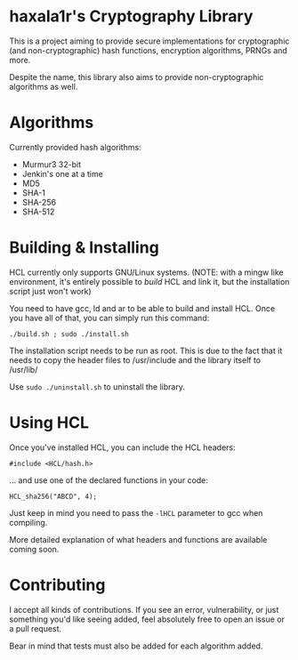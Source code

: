 # haxala1r's Cryptography Library

This is a project aiming to provide secure implementations for cryptographic
(and non-cryptographic) hash functions, encryption algorithms, PRNGs and more.

Despite the name, this library also aims to provide non-cryptographic algorithms
as well.

# Algorithms

Currently provided hash algorithms:

- Murmur3 32-bit
- Jenkin's one at a time
- MD5
- SHA-1
- SHA-256
- SHA-512

# Building & Installing

HCL currently only supports GNU/Linux systems. (NOTE: with a mingw like
environment, it's entirely possible to *build* HCL and link it, but the
installation script just won't work)

You need to have gcc, ld and ar to be able to build and install HCL. Once you
have all of that, you can simply run this command:

`./build.sh ; sudo ./install.sh`

The installation script needs to be run as root. This is due to the fact that
it needs to copy the header files to /usr/include and the library itself to
/usr/lib/

Use `sudo ./uninstall.sh` to uninstall the library.

# Using HCL

Once you've installed HCL, you can include the HCL headers:

`#include <HCL/hash.h>`

... and use one of the declared functions in your code:

`HCL_sha256("ABCD", 4);`

Just keep in mind you need to pass the `-lHCL` parameter to gcc when compiling.

More detailed explanation of what headers and functions are available coming
soon.

# Contributing

I accept all kinds of contributions. If you see an error, vulnerability, or
just something you'd like seeing added, feel absolutely free to open an issue
or a pull request.

Bear in mind that tests must also be added for each algorithm added.

